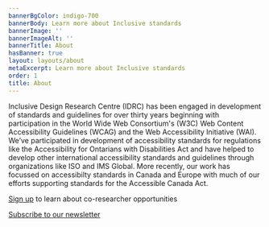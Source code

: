 ```yaml
---
bannerBgColor: indigo-700
bannerBody: Learn more about Inclusive standards
bannerImage: ''
bannerImageAlt: ''
bannerTitle: About
hasBanner: true
layout: layouts/about
metaExcerpt: Learn more about Inclusive standards
order: 1
title: About
---
```

Inclusive Design Research Centre (IDRC) has been engaged in development of standards and guidelines for over thirty years beginning with participation in the World Wide Web Consortium's (W3C) Web Content Accessibility Guidelines (WCAG) and the Web Accessibility Initiative (WAI). We’ve participated in development of accessibility standards for regulations like the Accessibility for Ontarians with Disabilities Act and have helped to develop other international accessibility standards and guidelines through organizations like ISO and IMS Global. More recently, our work has focussed on accessibilty standards in Canada and Europe with much of our efforts supporting standards for the Accessible Canada Act.

[Sign up](https://forms.office.com/pages/responsepage.aspx?id=0WnkBiotj0aum33wlo62199fYthCJCZAjMYVyFj1V1dUNjdNSFRTTkVXTVNNOEM0RVZHOVlBNEJVMiQlQCN0PWcu&route=shorturl) to learn about co-researcher opportunities

[Subscribe to our newsletter](http://eepurl.com/hBMRev)
